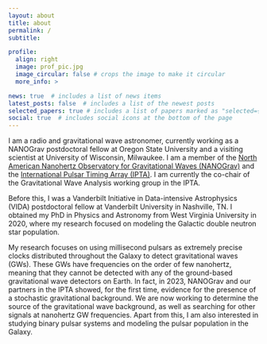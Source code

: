 ```yaml
---
layout: about
title: about
permalink: /
subtitle:

profile:
  align: right
  image: prof_pic.jpg
  image_circular: false # crops the image to make it circular
  more_info: >

news: true  # includes a list of news items
latest_posts: false  # includes a list of the newest posts
selected_papers: true # includes a list of papers marked as "selected={true}"
social: true  # includes social icons at the bottom of the page
---
```


I am a radio and gravitational wave astronomer, currently working as a NANOGrav postdoctoral fellow at Oregon State University and a visiting scientist at University of Wisconsin, Milwaukee. I am a member of the [North American Nanohertz Observatory for Gravitational Waves (NANOGrav)](https://nanograv.org/) and the [International Pulsar Timing Array (IPTA)](https://ipta4gw.org/). I am currently the co-chair of the Gravitational Wave Analysis working group in the IPTA.

Before this, I was a Vanderbilt Initiative in Data-intensive Astrophysics (VIDA) postdoctoral fellow at Vanderbilt University in Nashville, TN. I obtained my PhD in Physics and Astronomy from West Virginia University in 2020, where my research focused on modeling the Galactic double neutron star population.

My research focuses on using millisecond pulsars as extremely precise clocks distributed throughout the Galaxy to detect gravitational waves (GWs). These GWs have frequencies on the order of few nanohertz, meaning that they cannot be detected with any of the ground-based gravitational wave detectors on Earth. In fact, in 2023, NANOGrav and our partners in the IPTA showed, for the first time, evidence for the presence of a stochastic gravitational background. We are now working to determine the source of the gravitational wave background, as well as searching for other signals at nanohertz GW frequencies. 
Apart from this, I am also interested in studying binary pulsar systems and modeling the pulsar population in the Galaxy.
